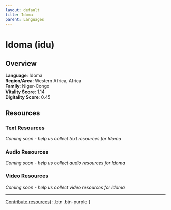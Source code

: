 ```yaml
---
layout: default
title: Idoma
parent: Languages
---
```


# Idoma (idu)

## Overview

**Language**: Idoma  
**Region/Area**: Western Africa, Africa  
**Family**: Niger-Congo  
**Vitality Score**: 1.14  
**Digitality Score**: 0.45  

## Resources

### Text Resources
*Coming soon - help us collect text resources for Idoma*

### Audio Resources
*Coming soon - help us collect audio resources for Idoma*

### Video Resources
*Coming soon - help us collect video resources for Idoma*

---

[Contribute resources](https://fairtrain.github.io/){: .btn .btn-purple }
